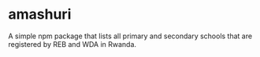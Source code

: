 # amashuri
A simple npm package that lists all primary and secondary schools that are registered by REB and WDA in Rwanda.
